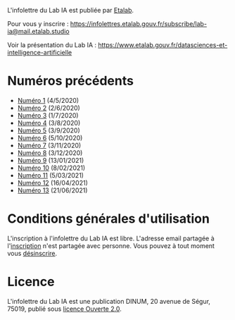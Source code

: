 L'infolettre du Lab IA est publiée par [Etalab](https://www.etalab.gouv.fr/).

Pour vous y inscrire : <https://infolettres.etalab.gouv.fr/subscribe/lab-ia@mail.etalab.studio>

Voir la présentation du Lab IA : <https://www.etalab.gouv.fr/datasciences-et-intelligence-artificielle>

# Numéros précédents

- [Numéro 1](https://etalab.github.io/infolettre-lab-ia/numero-1/) (4/5/2020)
- [Numéro 2](https://etalab.github.io/infolettre-lab-ia/numero-2/) (2/6/2020)
- [Numéro 3](https://etalab.github.io/infolettre-lab-ia/numero-3/) (1/7/2020)
- [Numéro 4](https://etalab.github.io/infolettre-lab-ia/numero-4/) (3/8/2020) 
- [Numéro 5](https://etalab.github.io/infolettre-lab-ia/numero-5/) (3/9/2020)
- [Numéro 6](https://etalab.github.io/infolettre-lab-ia/numero-6/) (5/10/2020)
- [Numéro 7](https://etalab.github.io/infolettre-lab-ia/numero-7/) (3/11/2020)
- [Numéro 8](https://etalab.github.io/infolettre-lab-ia/numero-8/) (3/12/2020)
- [Numéro 9](https://etalab.github.io/infolettre-lab-ia/numero-9/) (13/01/2021)
- [Numéro 10](https://etalab.github.io/infolettre-lab-ia/numero-10/) (8/02/2021)
- [Numéro 11](https://etalab.github.io/infolettre-lab-ia/numero-11/)  (5/03/2021)
- [Numéro 12](https://etalab.github.io/infolettre-lab-ia/numero-12/) (16/04/2021)
- [Numéro 13](https://etalab.github.io/infolettre-lab-ia/numero-13/) (21/06/2021)

# Conditions générales d'utilisation

L'inscription à l'infolettre du Lab IA est libre.  L'adresse email partagée à l'[inscription](https://infolettres.etalab.gouv.fr/subscribe/lab-ia@mail.etalab.studio) n'est partagée avec personne.  Vous pouvez à tout moment vous [désinscrire](https://infolettres.etalab.gouv.fr/unsubscribe/lab-ia@mail.etalab.studio).

# Licence

L'infolettre du Lab IA est une publication DINUM, 20 avenue de Ségur,
75019, publié sous [licence Ouverte 2.0](LICENSE.txt).

